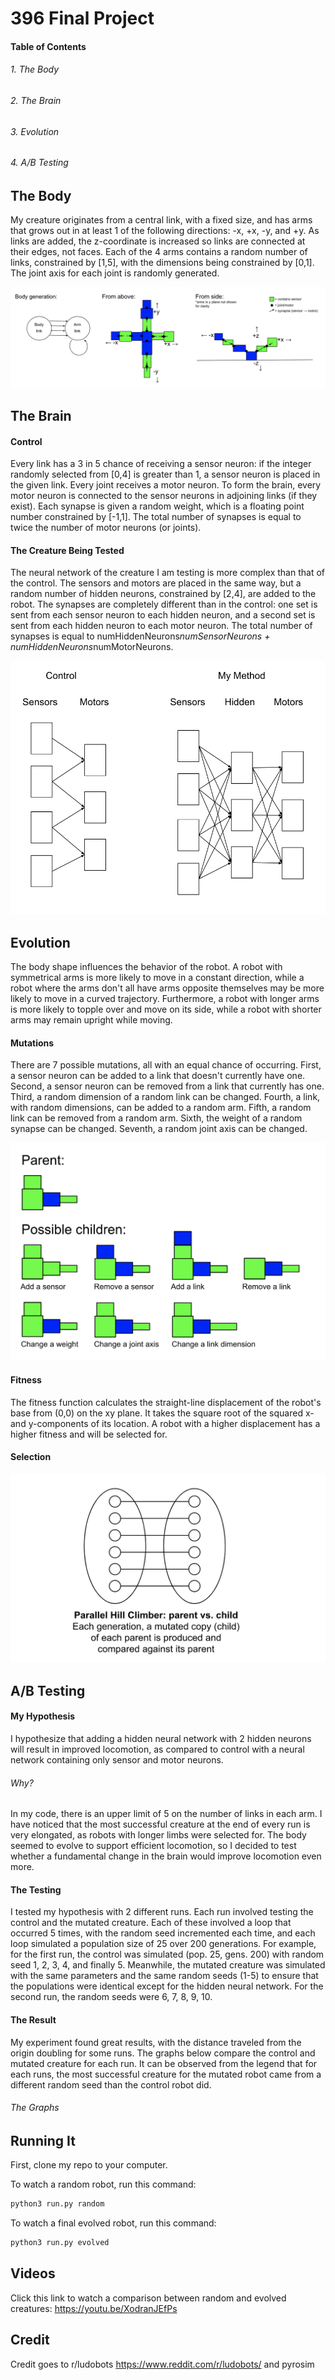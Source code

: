 # 396 Final Project

#### Table of Contents
###### 1. The Body
###### 2. The Brain
###### 3. Evolution
###### 4. A/B Testing

## The Body
My creature originates from a central link, with a fixed size, and has arms that grows out in at least 1 of the following directions: -x, +x, -y, and +y. As links are added, the z-coordinate is increased so links are connected at their edges, not faces. Each of the 4 arms contains a random number of links, constrained by [1,5], with the dimensions being constrained by [0,1]. The joint axis for each joint is randomly generated. 

![alt text](https://github.com/juliagangi/mybots/blob/finalExperiment/fullbody.png?raw=true)

## The Brain
#### Control
Every link has a 3 in 5 chance of receiving a sensor neuron: if the integer randomly selected from [0,4] is greater than 1, a sensor neuron is placed in the given link. Every joint receives a motor neuron. To form the brain, every motor neuron is connected to the sensor neurons in adjoining links (if they exist). Each synapse is given a random weight, which is a floating point number constrained by [-1,1]. The total number of synapses is equal to twice the number of motor neurons (or joints).

#### The Creature Being Tested
The neural network of the creature I am testing is more complex than that of the control. The sensors and motors are placed in the same way, but a random number of hidden neurons, constrained by [2,4], are added to the robot. The synapses are completely different than in the control: one set is sent from each sensor neuron to each hidden neuron, and a second set is sent from each hidden neuron to each motor neuron. The total number of synapses is equal to numHiddenNeurons*numSensorNeurons + numHiddenNeurons*numMotorNeurons.

![alt text](https://github.com/juliagangi/mybots/blob/finalExperiment/neuralnetwork.png?raw=true)

## Evolution
The body shape influences the behavior of the robot. A robot with symmetrical arms is more likely to move in a constant direction, while a robot where the arms don't all have arms opposite themselves may be more likely to move in a curved trajectory. Furthermore, a robot with longer arms is more likely to topple over and move on its side, while a robot with shorter arms may remain upright while moving.

#### Mutations
There are 7 possible mutations, all with an equal chance of occurring. First, a sensor neuron can be added to a link that doesn't currently have one. Second, a sensor neuron can be removed from a link that currently has one. Third, a random dimension of a random link can be changed. Fourth, a link, with random dimensions, can be added to a random arm. Fifth, a random link can be removed from a random arm. Sixth, the weight of a random synapse can be changed. Seventh, a random joint axis can be changed. 

![alt text](https://github.com/juliagangi/mybots/blob/finalExperiment/mutations.png?raw=true)

#### Fitness 
The fitness function calculates the straight-line displacement of the robot's base from (0,0) on the xy plane. It takes the square root of the squared x- and y-components of its location. A robot with a higher displacement has a higher fitness and will be selected for.

#### Selection
![alt text](https://github.com/juliagangi/mybots/blob/finalExperiment/selection.png?raw=true)

## A/B Testing
#### My Hypothesis
I hypothesize that adding a hidden neural network with 2 hidden neurons will result in improved locomotion, as compared to control with a neural network containing only sensor and motor neurons. 

###### Why?
In my code, there is an upper limit of 5 on the number of links in each arm. I have noticed that the most successful creature at the end of every run is very elongated, as robots with longer limbs were selected for. The body seemed to evolve to support efficient locomotion, so I decided to test whether a fundamental change in the brain would improve locomotion even more.

#### The Testing
I tested my hypothesis with 2 different runs. Each run involved testing the control and the mutated creature. Each of these involved a loop that occurred 5 times, with the random seed incremented each time, and each loop simulated a population size of 25 over 200 generations. For example, for the first run, the control was simulated (pop. 25, gens. 200) with random seed 1, 2, 3, 4, and finally 5. Meanwhile, the mutated creature was simulated with the same parameters and the same random seeds (1-5) to ensure that the populations were identical except for the hidden neural network. For the second run, the random seeds were 6, 7, 8, 9, 10.     

#### The Result
My experiment found great results, with the distance traveled from the origin doubling for some runs. The graphs below compare the control and mutated creature for each run. It can be observed from the legend that for each runs, the most successful creature for the mutated robot came from a different random seed than the control robot did.  

###### The Graphs


## Running It
First, clone my repo to your computer.

To watch a random robot, run this command:

```bash
python3 run.py random
```

To watch a final evolved robot, run this command:

```bash
python3 run.py evolved
```

## Videos

Click this link to watch a comparison between random and evolved creatures: <https://youtu.be/XodranJEfPs>

## Credit

Credit goes to r/ludobots <https://www.reddit.com/r/ludobots/> and pyrosim

